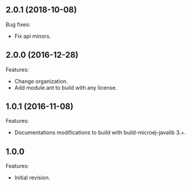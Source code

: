 ## 2.0.1 (2018-10-08)

Bug fixes:

  - Fix api minors.

## 2.0.0 (2016-12-28)
Features:
  - Change organization.
  - Add module.ant to build with any license.

## 1.0.1 (2016-11-08)
Features:
  - Documentations modifications to build with build-microej-javalib 3.+.
  
## 1.0.0
Features:
  - Initial revision.

<!--
	Copyright 2016-2018 IS2T. All rights reserved.
    For demonstration purpose only.
    IS2T PROPRIETARY. Use is subject to license terms.
-->